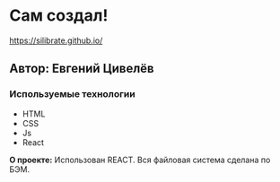 # Сам создал!
https://silibrate.github.io/
## Автор: Евгений Цивелёв
### Используемые технологии
* HTML
* CSS
* Js
* React

**О проекте:**
Использован REACT. Вся файловая система сделана по БЭМ.
